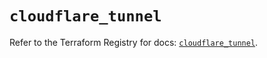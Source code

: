 # `cloudflare_tunnel`

Refer to the Terraform Registry for docs: [`cloudflare_tunnel`](https://registry.terraform.io/providers/cloudflare/cloudflare/4.40.0/docs/resources/tunnel).
